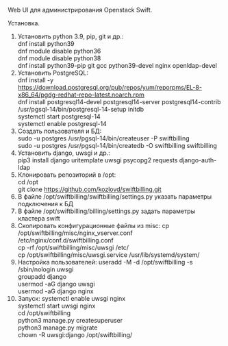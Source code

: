 Web UI для администрирования Openstack Swift.

Установка.
1. Установить python 3.9, pip, git и др.:\
   dnf install python39\
   dnf module disable python36\
   dnf module disable python38\
   dnf install python39-pip git gcc python39-devel nginx openldap-devel
2. Установить PostgreSQL:\
   dnf install -y https://download.postgresql.org/pub/repos/yum/reporpms/EL-8-x86_64/pgdg-redhat-repo-latest.noarch.rpm \
   dnf install postgresql14-devel postgresql14-server postgresql14-contrib\
   /usr/pgsql-14/bin/postgresql-14-setup initdb\
   systemctl start postgresql-14\
   systemctl enable postgresql-14
3. Создать пользователя и БД:\
   sudo -u postgres /usr/pgsql-14/bin/createuser -P swiftbilling\
   sudo -u postgres /usr/pgsql-14/bin/createdb -O swiftbilling swiftbilling
4. Установить django, uwsgi и др.:\
   pip3 install django  uritemplate uwsgi psycopg2 requests django-auth-ldap
5. Клонировать репозиторий в /opt:\
   cd /opt\
   git clone https://github.com/kozlovd/swiftbilling.git
6. В файле /opt/swiftbilling/swiftbilling/settings.py указать параметры подключения к БД
7. В файле /opt/swiftbilling/billing/settings.py задать параметры кластера swift
8. Скопировать конфигурационные файлы из misc:
   cp /opt/swiftbilling/misc/nginx_vserver.conf /etc/nginx/conf.d/swiftbilling.conf\
   cp -rf /opt/swiftbilling/misc/uwsgi /etc/\
   cp /opt/swiftbilling/misc/uwsgi.service /usr/lib/systemd/system/
9. Настройка пользователей:
   useradd -M -d /opt/swiftbilling -s /sbin/nologin uwsgi\
   groupadd django\
   usermod -aG django uwsgi\
   usermod -aG django nginx
10. Запуск:
   systemctl enable uwsgi nginx\
   systemctl start uwsgi nginx\
   cd /opt/swiftbilling\
   python3 manage.py createsuperuser\
   python3 manage.py migrate\
   chown -R uwsgi:django /opt/swiftbilling/
